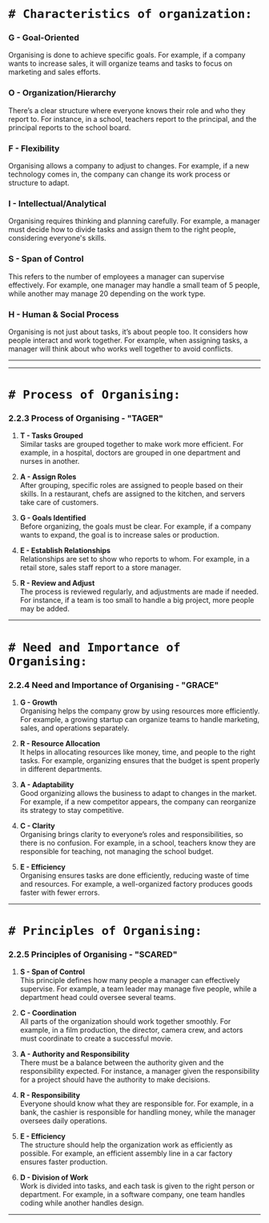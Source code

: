 


# `# Characteristics of organization: `

### **G - Goal-Oriented**
Organising is done to achieve specific goals. For example, if a company wants to increase sales, it will organize teams and tasks to focus on marketing and sales efforts.

### **O - Organization/Hierarchy**
There’s a clear structure where everyone knows their role and who they report to. For instance, in a school, teachers report to the principal, and the principal reports to the school board.

### **F - Flexibility**
Organising allows a company to adjust to changes. For example, if a new technology comes in, the company can change its work process or structure to adapt.

### **I - Intellectual/Analytical**
Organising requires thinking and planning carefully. For example, a manager must decide how to divide tasks and assign them to the right people, considering everyone's skills.

### **S - Span of Control**
This refers to the number of employees a manager can supervise effectively. For example, one manager may handle a small team of 5 people, while another may manage 20 depending on the work type.

### **H - Human & Social Process**
Organising is not just about tasks, it’s about people too. It considers how people interact and work together. For example, when assigning tasks, a manager will think about who works well together to avoid conflicts.

---
---

# `# Process of Organising: `

### **2.2.3 Process of Organising** - **"TAGER"**
1. **T - Tasks Grouped**  
   Similar tasks are grouped together to make work more efficient. For example, in a hospital, doctors are grouped in one department and nurses in another.
   
2. **A - Assign Roles**  
   After grouping, specific roles are assigned to people based on their skills. In a restaurant, chefs are assigned to the kitchen, and servers take care of customers.

3. **G - Goals Identified**  
   Before organizing, the goals must be clear. For example, if a company wants to expand, the goal is to increase sales or production.

4. **E - Establish Relationships**  
   Relationships are set to show who reports to whom. For example, in a retail store, sales staff report to a store manager.

5. **R - Review and Adjust**  
   The process is reviewed regularly, and adjustments are made if needed. For instance, if a team is too small to handle a big project, more people may be added.

---

# `# Need and Importance of Organising: `

### **2.2.4 Need and Importance of Organising** - **"GRACE"**
1. **G - Growth**  
   Organising helps the company grow by using resources more efficiently. For example, a growing startup can organize teams to handle marketing, sales, and operations separately.

2. **R - Resource Allocation**  
   It helps in allocating resources like money, time, and people to the right tasks. For example, organizing ensures that the budget is spent properly in different departments.

3. **A - Adaptability**  
   Good organizing allows the business to adapt to changes in the market. For example, if a new competitor appears, the company can reorganize its strategy to stay competitive.

4. **C - Clarity**  
   Organising brings clarity to everyone’s roles and responsibilities, so there is no confusion. For example, in a school, teachers know they are responsible for teaching, not managing the school budget.

5. **E - Efficiency**  
   Organising ensures tasks are done efficiently, reducing waste of time and resources. For example, a well-organized factory produces goods faster with fewer errors.

---

# `# Principles of Organising: `

### **2.2.5 Principles of Organising** - **"SCARED"**
1. **S - Span of Control**  
   This principle defines how many people a manager can effectively supervise. For example, a team leader may manage five people, while a department head could oversee several teams.

2. **C - Coordination**  
   All parts of the organization should work together smoothly. For example, in a film production, the director, camera crew, and actors must coordinate to create a successful movie.

3. **A - Authority and Responsibility**  
   There must be a balance between the authority given and the responsibility expected. For instance, a manager given the responsibility for a project should have the authority to make decisions.

4. **R - Responsibility**  
   Everyone should know what they are responsible for. For example, in a bank, the cashier is responsible for handling money, while the manager oversees daily operations.

5. **E - Efficiency**  
   The structure should help the organization work as efficiently as possible. For example, an efficient assembly line in a car factory ensures faster production.

6. **D - Division of Work**  
   Work is divided into tasks, and each task is given to the right person or department. For example, in a software company, one team handles coding while another handles design.

---

